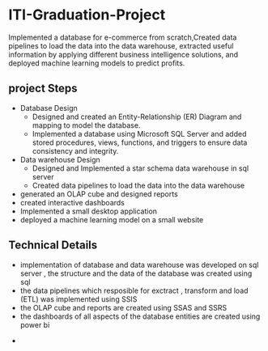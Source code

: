 # ITI-Graduation-Project
Implemented a database for e-commerce from scratch,Created data pipelines to load the data
into the data warehouse, extracted useful information by applying different business intelligence solutions, and deployed machine learning models to predict profits.
## project Steps
- Database Design
  - Designed and created an Entity-Relationship (ER) Diagram and mapping to model the database. 
  - Implemented a database using Microsoft SQL Server and added stored procedures, views, functions, and triggers to ensure data consistency and integrity.
- Data warehouse Design
  - Designed and Implemented a star schema data warehouse in sql server
  - Created data pipelines to load the data into the data warehouse 
- generated an OLAP cube and designed reports
- created interactive dashboards
- Implemented a small desktop application
- deployed a machine learning model on a small website 
## Technical Details
- implementation of database and data warehouse was developed on sql server , the structure and the data of the database was created using sql 
- the data pipelines which resposible for exctract , transform and load (ETL) was implemented using SSIS 
- the OLAP cube and reports are created using SSAS and SSRS 
- the dashboards of all aspects of the database entities are created using power bi 
*

